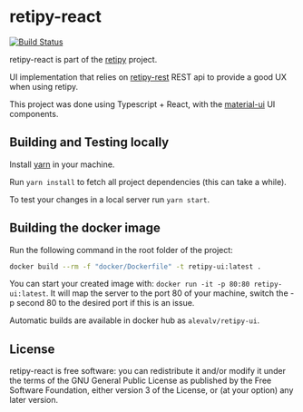 retipy-react
============
[![Build Status](https://travis-ci.org/alevalv/retipy-react.svg?branch=master)](https://travis-ci.org/alevalv/retipy-react)

retipy-react is part of the [retipy](https://github.com/alevalv/retipy) project.

UI implementation that relies on [retipy-rest](https://github.com/alevalv/retipy-rest)
REST api to provide a good UX when using retipy.

This project was done using Typescript + React, with the [material-ui](http://material-ui.com/) UI
components.

Building and Testing locally
----------------------------

Install [yarn](https://yarnpkg.com/) in your machine.

Run `yarn install` to fetch all project dependencies (this can take a while).

To test your changes in a local server run `yarn start`.

Building the docker image
-------------------------

Run the following command in the root folder of the project:

```sh
docker build --rm -f "docker/Dockerfile" -t retipy-ui:latest .
```

You can start your created image with: `docker run -it -p 80:80 retipy-ui:latest`. It will map
the server to the port 80 of your machine, switch the -p second 80 to the desired port if this is
an issue.

Automatic builds are available in docker hub as `alevalv/retipy-ui`.

License
-------

retipy-react is free software: you can redistribute it and/or modify
it under the terms of the GNU General Public License as published by
the Free Software Foundation, either version 3 of the License, or
(at your option) any later version.
